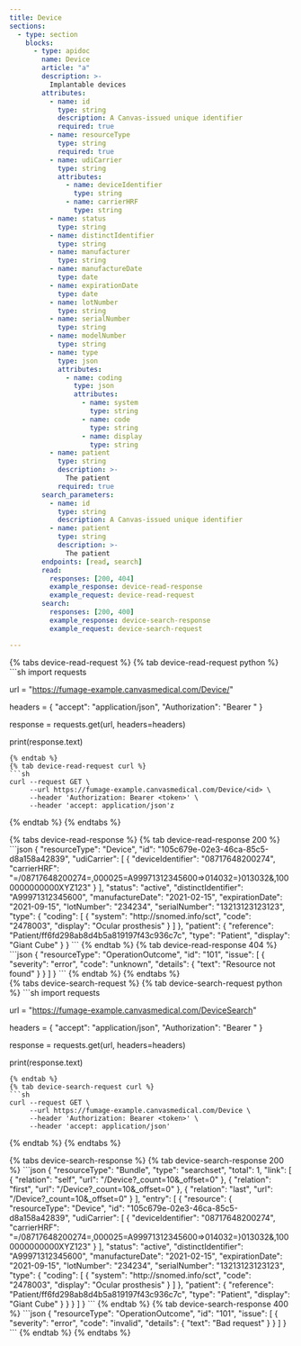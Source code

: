 ```yaml
---
title: Device
sections:
  - type: section
    blocks:
      - type: apidoc
        name: Device
        article: "a"
        description: >-
          Implantable devices
        attributes:
          - name: id
            type: string
            description: A Canvas-issued unique identifier
            required: true
          - name: resourceType
            type: string
            required: true
          - name: udiCarrier
            type: string
            attributes:
              - name: deviceIdentifier
                type: string
              - name: carrierHRF
                type: string
          - name: status
            type: string 
          - name: distinctIdentifier
            type: string
          - name: manufacturer
            type: string 
          - name: manufactureDate
            type: date
          - name: expirationDate
            type: date
          - name: lotNumber
            type: string
          - name: serialNumber
            type: string
          - name: modelNumber
            type: string
          - name: type
            type: json
            attributes:
              - name: coding
                type: json
                attributes:
                  - name: system
                    type: string
                  - name: code
                    type: string
                  - name: display
                    type: string
          - name: patient
            type: string
            description: >-
              The patient
            required: true
        search_parameters:
          - name: id
            type: string
            description: A Canvas-issued unique identifier
          - name: patient
            type: string
            description: >-
              The patient
        endpoints: [read, search]
        read:
          responses: [200, 404]
          example_response: device-read-response
          example_request: device-read-request
        search:
          responses: [200, 400]
          example_response: device-search-response
          example_request: device-search-request

---
```

<div id="device-read-request">
{% tabs device-read-request %}
{% tab device-read-request python %}
```sh
import requests

url = "https://fumage-example.canvasmedical.com/Device/<id>"

headers = {
    "accept": "application/json",
    "Authorization": "Bearer <token>"
}

response = requests.get(url, headers=headers)

print(response.text)
```
{% endtab %}
{% tab device-read-request curl %}
```sh
curl --request GET \
     --url https://fumage-example.canvasmedical.com/Device/<id> \
     --header 'Authorization: Bearer <token>' \
     --header 'accept: application/json'z
```
{% endtab %}
{% endtabs %}
</div>

<div id="device-read-response">
{% tabs device-read-response %}
{% tab device-read-response 200 %}
```json
{
    "resourceType": "Device",
    "id": "105c679e-02e3-46ca-85c5-d8a158a42839",
    "udiCarrier": [
        {
            "deviceIdentifier": "08717648200274",
            "carrierHRF": "=/08717648200274=,000025=A99971312345600=>014032=}013032&,1000000000000XYZ123"
        }
    ],
    "status": "active",
    "distinctIdentifier": "A99971312345600",
    "manufactureDate": "2021-02-15",
    "expirationDate": "2021-09-15",
    "lotNumber": "234234",
    "serialNumber": "13213123123123",
    "type": {
        "coding": [
            {
                "system": "http://snomed.info/sct",
                "code": "2478003",
                "display": "Ocular prosthesis"
            }
        ]
    },
    "patient": {
        "reference": "Patient/ff6fd298ab8d4b5a819197f43c936c7c",
        "type": "Patient",
        "display": "Giant Cube"
    }
}
```
{% endtab %}
{% tab device-read-response 404 %}
```json
{
  "resourceType": "OperationOutcome",
  "id": "101",
  "issue": [
    {
      "severity": "error",
      "code": "unknown",
      "details": {
        "text": "Resource not found"
      }
    }
  ]
}
```
{% endtab %}
{% endtabs %}
</div>

<div id="device-search-request">
{% tabs device-search-request %}
{% tab device-search-request python %}
```sh
import requests

url = "https://fumage-example.canvasmedical.com/DeviceSearch"

headers = {
    "accept": "application/json",
    "Authorization": "Bearer <token>"
}

response = requests.get(url, headers=headers)

print(response.text)
```
{% endtab %}
{% tab device-search-request curl %}
```sh
curl --request GET \
     --url https://fumage-example.canvasmedical.com/Device \
     --header 'Authorization: Bearer <token>' \
     --header 'accept: application/json'
```
{% endtab %}
{% endtabs %}
</div>

<div id="device-search-response">
{% tabs device-search-response %}
{% tab device-search-response 200 %}
```json
{
    "resourceType": "Bundle",
    "type": "searchset",
    "total": 1,
    "link": [
        {
            "relation": "self",
            "url": "/Device?_count=10&_offset=0"
        },
        {
            "relation": "first",
            "url": "/Device?_count=10&_offset=0"
        },
        {
            "relation": "last",
            "url": "/Device?_count=10&_offset=0"
        }
    ],
    "entry": [
        {
            "resource": {
                "resourceType": "Device",
                "id": "105c679e-02e3-46ca-85c5-d8a158a42839",
                "udiCarrier": [
                    {
                        "deviceIdentifier": "08717648200274",
                        "carrierHRF": "=/08717648200274=,000025=A99971312345600=>014032=}013032&,1000000000000XYZ123"
                    }
                ],
                "status": "active",
                "distinctIdentifier": "A99971312345600",
                "manufactureDate": "2021-02-15",
                "expirationDate": "2021-09-15",
                "lotNumber": "234234",
                "serialNumber": "13213123123123",
                "type": {
                    "coding": [
                        {
                            "system": "http://snomed.info/sct",
                            "code": "2478003",
                            "display": "Ocular prosthesis"
                        }
                    ]
                },
                "patient": {
                    "reference": "Patient/ff6fd298ab8d4b5a819197f43c936c7c",
                    "type": "Patient",
                    "display": "Giant Cube"
                }
            }
        }
    ]
}
```
{% endtab %}
{% tab device-search-response 400 %}
```json
{
  "resourceType": "OperationOutcome",
  "id": "101",
  "issue": [
    {
      "severity": "error",
      "code": "invalid",
      "details": {
        "text": "Bad request"
      }
    }
  ]
}
```
{% endtab %}
{% endtabs %}
</div>


